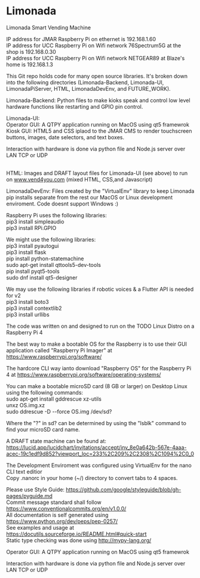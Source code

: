 # Limonada
Limonada Smart Vending Machine <br>

IP address for JMAR Raspberry Pi on ethernet is 192.168.1.60 <br>
IP address for UCC Raspberry Pi on Wifi network 76Spectrum5G at the shop is 192.168.0.30 <br>
IP address for UCC Raspberry Pi on Wifi network NETGEAR89 at Blaze's home is 192.168.1.3 <br>

This Git repo holds code for many open source libraries. It's broken down into the following directories (Limonada-Backend, Limonada-UI, LimonadaPiServer, HTML, LimonadaDevEnv, and FUTURE_WORK). <br>

Limonada-Backend: Python files to make kioks speak and control low level hardware functions like restarting and GPIO pin control. <br>

Limonada-UI: <br>
Operator GUI: A QTPY application running on MacOS using qt5 framewrok <br>
Kiosk GUI: HTML5 and CSS iplaod to the JMAR CMS to render touchscreen buttons, images, date selectors, and text boxes.  

Interaction with hardware is done via python file and Node.js server over LAN TCP or UDP <br> <br>

HTML: Images and DRAFT layout files for Limonada-UI (see above) to run on www.vend4you.com (mixed HTML, CSS,and Javascript) <br>

LimonadaDevEnv: Files created by the "VirtualEnv" library to keep Limonada pip installs separate from the rest our MacOS or Linux development enviroment. Code doesnt support Windows :) <br>

Raspberry Pi uses the following libraries: <br>
pip3 install simpleaudio <br>
pip3 install RPi.GPIO <br>

We might use the following libraries: <br>
pip3 install pyautogui <br>
pip3 install flask <br>
pip install python-statemachine <br>
sudo apt-get install qttools5-dev-tools <br>
pip install pyqt5-tools <br>
sudo dnf install qt5-designer <br>

We may use the following libraries if robotic voices & a Flutter API is needed for v2 <br>
pip3 install boto3 <br>
pip3 install contextlib2 <br>
pip3 install urllibs <br>
                                  
The code was written on and designed to run on the TODO Linux Distro on a Raspberry Pi 4 <br>

The best way to make a bootable OS for the Raspberry is to use their GUI application called "Raspberry Pi Imager" at https://www.raspberrypi.org/software/ <br>

The hardcore CLI way ianto download "Raspberry OS" for the Raspberry Pi 4 at  https://www.raspberrypi.org/software/operating-systems/ <br>

You can make a bootable microSD card (8 GB or larger) on Desktop Linux using the following commands: <br>
sudo apt-get install gddrescue xz-utils <br>
unxz OS.img.xz <br>
sudo ddrescue -D --force OS.img /dev/sd? <br>

Where the "?" in sd? can be determined by using the "lsblk" command to find your microSD card name. <br>

A DRAFT state machine can be found at: <br>
https://lucid.app/lucidchart/invitations/accept/inv_8e0a642b-567e-4aaa-acec-19c1edf9d852?viewport_loc=233%2C209%2C2308%2C1094%2C0_0  <br>

The Development Enviroment was configured using VirtualEnv for the nano CLI text editior <br>
Copy .nanorc in your home (~/) directory to convert tabs to 4 spaces. <br>

Please use Style Guide: https://github.com/google/styleguide/blob/gh-pages/pyguide.md <br>
Commit message standard shall follow https://www.conventionalcommits.org/en/v1.0.0/ <br>
All documentation is self generated using https://www.python.org/dev/peps/pep-0257/ <br>
See examples and usage at https://docutils.sourceforge.io/README.html#quick-start <br>
Static type checking was done using http://mypy-lang.org/ <br>

Operator GUI:
A QTPY application running on MacOS using qt5 framewrok <br>

Interaction with hardware is done via python file and Node.js server over LAN TCP or UDP <br>
